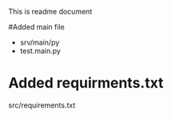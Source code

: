 This is readme document

#Added main file 
* srv/main/py
* test.main.py
# Added requirments.txt
 src/requirements.txt
